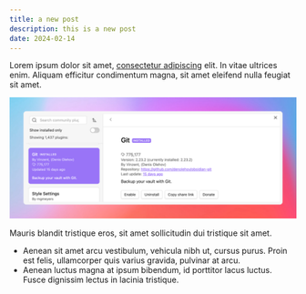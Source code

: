 ```yaml
---
title: a new post
description: this is a new post
date: 2024-02-14
---
```

Lorem ipsum dolor sit amet, [consectetur adipiscing](/posts/lorem-ipsum) elit. In vitae ultrices enim. Aliquam efficitur condimentum magna, sit amet eleifend nulla feugiat sit amet.

![](/assets/images/git-plugin.png)

Mauris blandit tristique eros, sit amet sollicitudin dui tristique sit amet.

- Aenean sit amet arcu vestibulum, vehicula nibh ut, cursus purus. Proin est felis, ullamcorper quis varius gravida, pulvinar at arcu.
- Aenean luctus magna at ipsum bibendum, id porttitor lacus luctus. Fusce dignissim lectus in lacinia tristique.